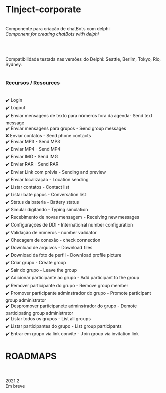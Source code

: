 # TInject-corporate
<br>
Componente para criação de chatBots com delphi<br>
<i>Component for creating chatBots with delphi</i>

<br></br>

Compatibilidade testada nas versões do Delphi: Seattle, Berlim, Tokyo, Rio, Sydney.<br></br>

### Recursos / Resources<br><br>
✔️  Login<br>
✔️  Logout<br>
✔️  Enviar mensagens de texto para números fora da agenda- Send text message<br>
✔️  Enviar mensagens para grupos - Send group messages<br>
❌  Enviar contatos - Send phone contacts<br>
✔️  Enviar MP3 - Send MP3<br>
✔️  Enviar MP4 - Send MP4<br>
✔️  Enviar IMG - Send IMG<br>
✔️  Enviar RAR - Send RAR<br>
✔️  Enviar Link com prévia - Sending and preview<br>
✔️  Enviar localização - Location sending<br>
✔️  Listar contatos - Contact list<br>
✔️  Listar bate papos - Conversation list<br>
✔️  Status da bateria - Battery status<br>
✔️  Simular digitando - Typing simulation<br>
✔️  Recebimento de novas mensagem - Receiving new messages<br>
✔️  Configurações de DDI - International number configuration<br>
✔️  Validação de números - number validator<br>
✔️  Checagem de conexão - check connection<br>
✔️  Download de arquivos - Download files<br>
✔️  Download da foto de perfil - Download profile picture<br>
✔️  Criar grupo - Create group<br>
✔️  Sair do grupo - Leave the group<br>
✔️  Adicionar participante ao grupo - Add participant to the group<br>
✔️  Remover participante do grupo - Remove group member<br>
✔️  Promover participante adminstrador do grupo - Promote participant group administrator<br>
✔️  Despromover participanete adminstrador do grupo - Demote participating group administrator<br>
✔️  Listar todos os grupos - List all groups<br>
✔️  Listar participantes do grupo - List group participants<br>
✔️  Entrar em grupo via link convite - Join group via invitation link<br>

# ROADMAPS<br><br>
2021.2<br>
Em breve

